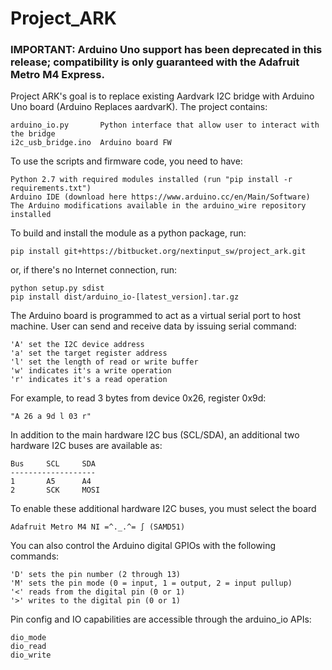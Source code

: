 # Project_ARK

### IMPORTANT: Arduino Uno support has been deprecated in this release; compatibility is only guaranteed with the Adafruit Metro M4 Express.

Project ARK's goal is to replace existing Aardvark I2C bridge with Arduino Uno
board (Arduino Replaces aardvarK).  The project contains:

    arduino_io.py       Python interface that allow user to interact with the bridge
    i2c_usb_bridge.ino  Arduino board FW



To use the scripts and firmware code, you need to have:

    Python 2.7 with required modules installed (run "pip install -r requirements.txt")
    Arduino IDE (download here https://www.arduino.cc/en/Main/Software)
    The Arduino modifications available in the arduino_wire repository installed

To build and install the module as a python package, run:

    pip install git+https://bitbucket.org/nextinput_sw/project_ark.git

or, if there's no Internet connection, run:

    python setup.py sdist
    pip install dist/arduino_io-[latest_version].tar.gz


The Arduino board is programmed to act as a virtual serial port to host machine.
User can send and receive data by issuing serial command:

    'A' set the I2C device address
    'a' set the target register address
    'l' set the length of read or write buffer
    'w' indicates it's a write operation
    'r' indicates it's a read operation

For example, to read 3 bytes from device 0x26, register 0x9d:

    "A 26 a 9d l 03 r"

In addition to the main hardware I2C bus (SCL/SDA), an additional two hardware I2C buses are available as:

    Bus     SCL     SDA
    -------------------
    1       A5      A4
    2       SCK     MOSI

To enable these additional hardware I2C buses, you must select the board

    Adafruit Metro M4 NI =^._.^= ∫ (SAMD51)

You can also control the Arduino digital GPIOs with the following commands:

    'D' sets the pin number (2 through 13)
    'M' sets the pin mode (0 = input, 1 = output, 2 = input pullup)
    '<' reads from the digital pin (0 or 1)
    '>' writes to the digital pin (0 or 1)

Pin config and IO capabilities are accessible through the arduino_io APIs:

    dio_mode
    dio_read
    dio_write
